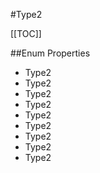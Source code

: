 #Type2

[[TOC]]

##Enum Properties 

* Type2
* Type2
* Type2
* Type2
* Type2
* Type2
* Type2
* Type2
* Type2